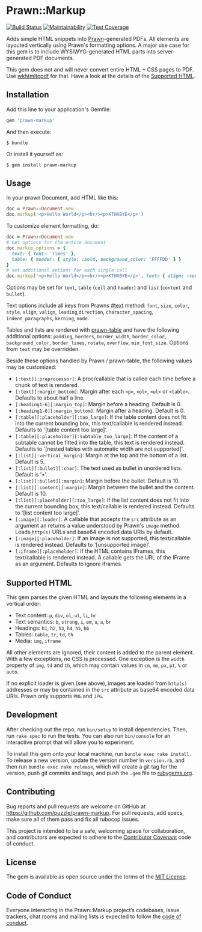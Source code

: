 # Prawn::Markup

[![Build Status](https://travis-ci.org/puzzle/prawn-markup.svg?branch=master)](https://travis-ci.org/puzzle/prawn-markup)
[![Maintainability](https://api.codeclimate.com/v1/badges/52a462f9d65e33352d4e/maintainability)](https://codeclimate.com/github/puzzle/prawn-markup/maintainability)
[![Test Coverage](https://api.codeclimate.com/v1/badges/52a462f9d65e33352d4e/test_coverage)](https://codeclimate.com/github/puzzle/prawn-markup/test_coverage)

Adds simple HTML snippets into [Prawn](http://prawnpdf.org)-generated PDFs. All elements are layouted vertically using Prawn's formatting options. A major use case for this gem is to include WYSIWYG-generated HTML parts into server-generated PDF documents.

This gem does not and will never convert entire HTML + CSS pages to PDF. Use [wkhtmltopdf](https://wkhtmltopdf.org/) for that. Have a look at the details of the [Supported HTML](#supported-html).

## Installation

Add this line to your application's Gemfile:

```ruby
gem 'prawn-markup'
```

And then execute:

    $ bundle

Or install it yourself as:

    $ gem install prawn-markup

## Usage

In your prawn Document, add HTML like this:

```ruby
doc = Prawn::Document.new
doc.markup('<p>Hello World</p><hr/><p>KTHXBYE</p>')
```

To customize element formatting, do:

```ruby
doc = Prawn::Document.new
# set options for the entire document
doc.markup_options = {
  text: { font: 'Times' },
  table: { header: { style: :bold, background_color: 'FFFFDD' } }
}
# set additional options for each single call
doc.markup('<p>Hello World</p><hr/><p>KTHXBYE</p>', text: { align: :center })
```

Options may be set for `text`, `table` (`cell` and `header`) and `list` (`content` and `bullet`).

Text options include all keys from Prawns [#text](http://prawnpdf.org/api-docs/2.0/Prawn/Text.html#text-instance_method) method: `font`, `size`, `color`, `style`, `align`, `valign`, `leading`,`direction`, `character_spacing`, `indent_paragraphs`, `kerning`, `mode`.

Tables and lists are rendered with [prawn-table](https://github.com/prawnpdf/prawn-table) and have the following additional options: `padding`, `borders`, `border_width`, `border_color`, `background_color`, `border_lines`, `rotate`, `overflow`, `min_font_size`. Options from `text` may be overridden.

Beside these options handled by Prawn / prawn-table, the following values may be customized:

* `[:text][:preprocessor]`: A proc/callable that is called each time before a chunk of text is rendered.
* `[:text][:margin_bottom]`: Margin after each `<p>`, `<ol>`, `<ul>` or `<table>`. Defaults to about half a line.
* `[:heading1-6][:margin_top]`: Margin before a heading. Default is 0.
* `[:heading1-6][:margin_bottom]`: Margin after a heading. Default is 0.
* `[:table][:placeholder][:too_large]`: If the table content does not fit into the current bounding box, this text/callable is rendered instead. Defaults to '[table content too large]'.
* `[:table][:placeholder][:subtable_too_large]`: If the content of a subtable cannot be fitted into the table, this text is rendered instead. Defaults to '[nested tables with automatic width are not supported]'.
* `[:list][:vertical_margin]`: Margin at the top and the bottom of a list. Default is 5.
* `[:list][:bullet][:char]`: The text used as bullet in unordered lists. Default is '•'.
* `[:list][:bullet][:margin]`: Margin before the bullet. Default is 10.
* `[:list][:content][:margin]`: Margin between the bullet and the content. Default is 10.
* `[:list][:placeholder][:too_large]`: If the list content does not fit into the current bounding box, this text/callable is rendered instead. Defaults to '[list content too large]'.
* `[:image][:loader]`: A callable that accepts the `src` attribute as an argument an returns a value understood by Prawn's `image` method. Loads `http(s)` URLs and base64 encoded data URIs by default.
* `[:image][:placeholder]`: If an image is not supported, this text/callable is rendered instead. Defaults to '[unsupported image]'.
* `[:iframe][:placeholder]`: If the HTML contains IFrames, this text/callable is rendered instead.
A callable gets the URL of the IFrame as an argument. Defaults to ignore iframes.

## Supported HTML

This gem parses the given HTML and layouts the following elements in a vertical order:

* Text content: `p`, `div`, `ol`, `ul`, `li`, `hr`
* Text semantics: `b`, `strong`, `i`, `em`, `u`, `a`, `br`
* Headings: `h1`, `h2`, `h3`, `h4`, `h5`, `h6`
* Tables: `table`, `tr`, `td`, `th`
* Media: `img`, `iframe`

All other elements are ignored, their content is added to the parent element. With a few exceptions, no CSS is processed. One exception is the `width` property of `img`, `td` and `th`, which may contain values in `cm`, `mm`, `px`, `pt`, `%` or `auto`.

If no explicit loader is given (see above), images are loaded from `http(s)` addresses or may be contained in the `src` attribute as base64 encoded data URIs. Prawn only supports `PNG` and `JPG`.


## Development

After checking out the repo, run `bin/setup` to install dependencies. Then, run `rake spec` to run the tests. You can also run `bin/console` for an interactive prompt that will allow you to experiment.

To install this gem onto your local machine, run `bundle exec rake install`. To release a new version, update the version number in `version.rb`, and then run `bundle exec rake release`, which will create a git tag for the version, push git commits and tags, and push the `.gem` file to [rubygems.org](https://rubygems.org).

## Contributing

Bug reports and pull requests are welcome on GitHub at https://github.com/puzzle/prawn-markup. For pull requests, add specs, make sure all of them pass and fix all rubocop issues.

This project is intended to be a safe, welcoming space for collaboration, and contributors are expected to adhere to the [Contributor Covenant](http://contributor-covenant.org) code of conduct.

## License

The gem is available as open source under the terms of the [MIT License](https://opensource.org/licenses/MIT).

## Code of Conduct

Everyone interacting in the Prawn::Markup project’s codebases, issue trackers, chat rooms and mailing lists is expected to follow the [code of conduct](https://github.com/puzzle/prawn-markup/blob/master/CODE_OF_CONDUCT.md).
